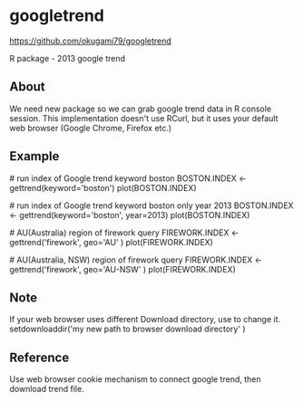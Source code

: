 googletrend
===========
https://github.com/okugami79/googletrend

R package - 2013 google trend 

About
----
We need new package so we can grab google trend data in R console session. This implementation doesn't use RCurl, but it uses your default web browser (Google Chrome, Firefox etc.)
 
Example 
----
\# run index of Google trend keyword boston
BOSTON.INDEX <- gettrend(keyword='boston')
plot(BOSTON.INDEX)


\# run index of Google trend keyword boston only year 2013
BOSTON.INDEX <- gettrend(keyword='boston', year=2013)
plot(BOSTON.INDEX)


\# AU(Australia) region of firework query 
FIREWORK.INDEX <- gettrend('firework', geo='AU' )
plot(FIREWORK.INDEX)

\# AU(Australia, NSW) region of firework query 
FIREWORK.INDEX <- gettrend('firework', geo='AU-NSW' )
plot(FIREWORK.INDEX)


Note 
----

If your web browser uses different Download directory, use to change it. 
setdownloaddir('my new path to browser download directory' )


Reference
-----
Use web browser cookie mechanism to connect google trend, then download trend file. 

